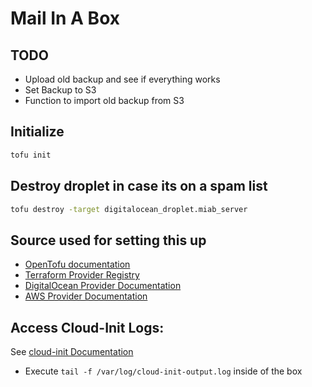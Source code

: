 # Mail In A Box
## TODO
* Upload old backup and see if everything works
* Set Backup to S3
* Function to import old backup from S3

## Initialize
```sh
tofu init
```

## Destroy droplet in case its on a spam list
```sh
tofu destroy -target digitalocean_droplet.miab_server
```

## Source used for setting this up
* [OpenTofu documentation](https://opentofu.org/docs/)
* [Terraform Provider Registry](https://registry.terraform.io/browse/providers)
* [DigitalOcean Provider Documentation](https://registry.terraform.io/providers/digitalocean/digitalocean/latest/docs)
* [AWS Provider Documentation](https://registry.terraform.io/providers/hashicorp/aws/latest/docs)

## Access Cloud-Init Logs:
See [cloud-init Documentation](https://cloudinit.readthedocs.io/en/latest/howto/locate_files.html)
* Execute `tail -f /var/log/cloud-init-output.log` inside of the box
